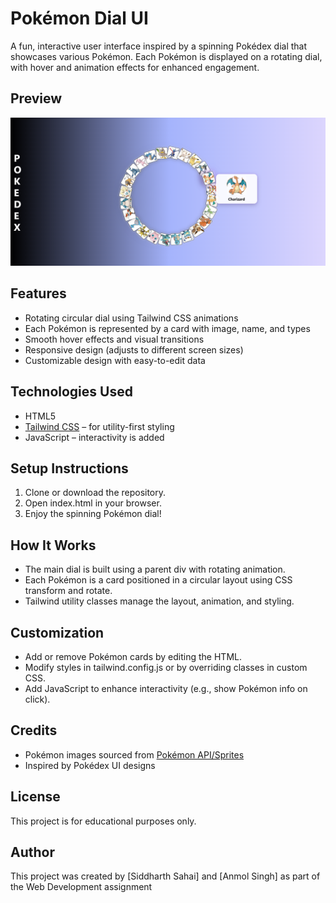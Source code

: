 # Pokémon Dial UI

A fun, interactive user interface inspired by a spinning Pokédex dial that showcases various Pokémon. Each Pokémon is displayed on a rotating dial, with hover and animation effects for enhanced engagement.

## Preview

![Screenshot](./screenshot.png)  


## Features

- Rotating circular dial using Tailwind CSS animations
- Each Pokémon is represented by a card with image, name, and types
- Smooth hover effects and visual transitions
- Responsive design (adjusts to different screen sizes)
- Customizable design with easy-to-edit data

## Technologies Used

- HTML5
- [Tailwind CSS](https://tailwindcss.com/) – for utility-first styling
- JavaScript –  interactivity is added

## Setup Instructions

1. Clone or download the repository.
2. Open index.html in your browser.
3. Enjoy the spinning Pokémon dial!

## How It Works

- The main dial is built using a parent div with rotating animation.
- Each Pokémon is a card positioned in a circular layout using CSS transform and rotate.
- Tailwind utility classes manage the layout, animation, and styling.

## Customization

- Add or remove Pokémon cards by editing the HTML.
- Modify styles in tailwind.config.js or by overriding classes in custom CSS.
- Add JavaScript to enhance interactivity (e.g., show Pokémon info on click).

## Credits

- Pokémon images sourced from [Pokémon API/Sprites](https://pokeapi.co/)
- Inspired by Pokédex UI designs

## License

This project is for educational purposes only.
## Author

This project was created by [Siddharth Sahai] and [Anmol Singh] as part of the Web Development assignment
